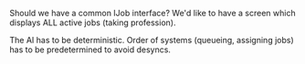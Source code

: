 Should we have a common IJob interface?
We'd like to have a screen which displays ALL active jobs (taking profession).

The AI has to be deterministic. Order of systems (queueing, assigning jobs) has to be predetermined to avoid desyncs.
